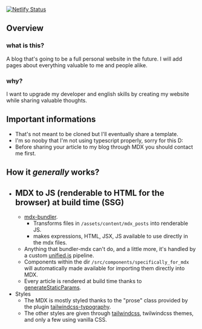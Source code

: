 [![Netlify Status](https://api.netlify.com/api/v1/badges/0b89a47a-8aa0-4678-b1ab-e56bbbf09af7/deploy-status)](https://app.netlify.com/sites/edondigital/deploys)

## Overview

### what is this?
A blog that's going to be a full personal website in the future. I will add pages about everything valuable to me and people alike.
### why?
I want to upgrade my developer and english skills by creating my website while sharing valuable thoughts.

## Important informations
- That's not meant to be cloned but I'll eventually share a template.
- I'm so nooby that I'm not using typescript properly, sorry for this D:
- Before sharing your article to my blog through MDX you should contact me first.

## How it *generally* works?
- MDX to JS (renderable to HTML for the browser) at build time (SSG)
  - 
  - [mdx-bundler](https://github.com/kentcdodds/mdx-bundler).
    - Transforms files in `/assets/content/mdx_posts` into renderable JS.
    - makes expressions, HTML, JSX, JS available to use directly in the mdx files.
  - Anything that bundler-mdx can't do, and a little more, it's handled by a custom [unified.js](https://unifiedjs.com) pipeline.
  - Components within the dir `/src/components/specifically_for_mdx` will automatically made available for importing them directly into MDX.
  - Every article is rendered at build time thanks to [generateStaticParams](https://nextjs.org/docs/app/api-reference/functions/generate-static-params).
- Styles
  - The MDX is mostly styled thanks to the "prose" class provided by the plugin [tailwindcss-typography](https://www.npmjs.com/package/@tailwindcss/typography). 
  - The other styles are given through [tailwindcss](https://tailwindcss.com/), twilwindcss themes, and only a few using vanilla CSS.